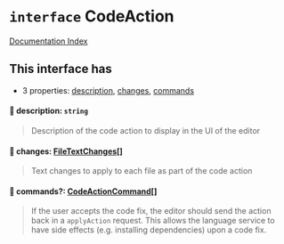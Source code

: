 # `interface` CodeAction

[Documentation Index](../README.md)

## This interface has

- 3 properties:
[description](#-description-string),
[changes](#-changes-filetextchanges),
[commands](#-commands-codeactioncommand)


#### 📄 description: `string`

> Description of the code action to display in the UI of the editor



#### 📄 changes: [FileTextChanges](../interface.FileTextChanges/README.md)\[]

> Text changes to apply to each file as part of the code action



#### 📄 commands?: [CodeActionCommand](../type.CodeActionCommand/README.md)\[]

> If the user accepts the code fix, the editor should send the action back in a `applyAction` request.
> This allows the language service to have side effects (e.g. installing dependencies) upon a code fix.



